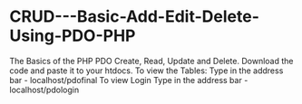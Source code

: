 # CRUD---Basic-Add-Edit-Delete-Using-PDO-PHP
The Basics of the PHP PDO Create, Read, Update and Delete.  Download the code and paste it to your htdocs.  To view the Tables:  Type in the address bar - localhost/pdofinal  To view Login Type in the address bar - localhost/pdologin
